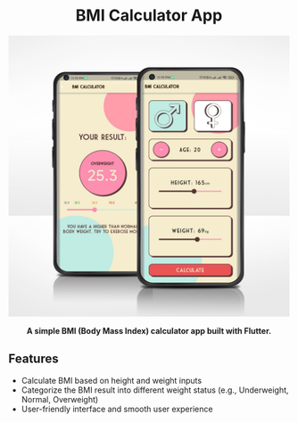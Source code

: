 <h1 align="center">BMI Calculator App</h1>

<p align="center">
  <img src="https://github.com/NoushinTasnim/BMI-Calculator/blob/main/ss/1095.png" alt="App Screenshot" width="700" />
</p>

<p align="center">
  <strong>A simple BMI (Body Mass Index) calculator app built with Flutter.</strong>
</p>

## Features

- Calculate BMI based on height and weight inputs
- Categorize the BMI result into different weight status (e.g., Underweight, Normal, Overweight)
- User-friendly interface and smooth user experience
